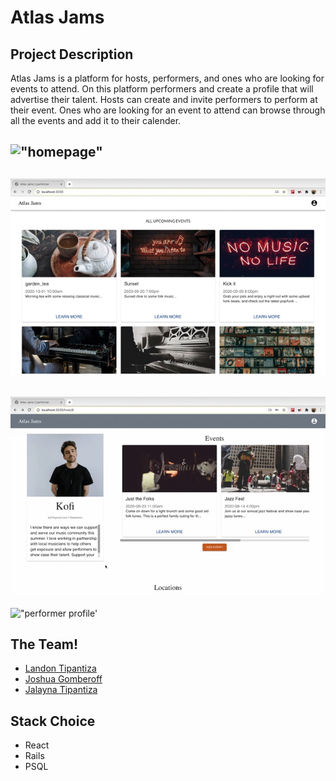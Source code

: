 # Atlas Jams
 
## Project Description
Atlas Jams is a platform for hosts, performers, and ones who are looking for events to attend. On this platform performers and create a profile that will advertise their talent. Hosts can create and invite performers to perform at their event. Ones who are looking for an event to attend can browse through all the events and add it to their calender.

!["homepage"](https://github.com/jalaynatipantiza/atlas-Jams/blob/master/docs/homePage.gif?raw=true)
---
!["Attendee Profil"](https://github.com/jalaynatipantiza/atlas-Jams/blob/master/Docs/attendee_profile.gif?raw=true)
---
!["Host event creation"](https://github.com/jalaynatipantiza/atlas-Jams/blob/master/docs/host_event.mp4.gif?raw=true)
---
!["performer profile'](https://github.com/jalaynatipantiza/atlas-Jams/blob/master/Docs/performer_profile.mp4.gif?raw=true)

## The Team!
- [Landon Tipantiza](https://github.com/tipantiza)
- [Joshua Gomberoff](https://github.com/jgombero)
- [Jalayna Tipantiza](https://github.com/jalaynatipantiza)

## Stack Choice
- React
- Rails
- PSQL
